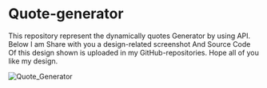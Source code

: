 # Quote-generator
This repository represent the dynamically quotes  Generator by using API.
Below I am Share with you a design-related screenshot And Source Code Of this design shown is uploaded in my GitHub-repositories.
Hope all of you like my design.


![Quote_Generator](https://user-images.githubusercontent.com/69725593/130925966-8d7babd1-242b-4e63-86ef-b92f80d27677.png)
